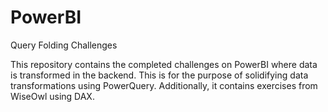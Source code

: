# PowerBI
Query Folding Challenges

This repository contains the completed challenges on PowerBI where data is transformed in the backend. This is for the purpose of solidifying data transformations using PowerQuery. 
Additionally, it contains exercises from WiseOwl using DAX. 
